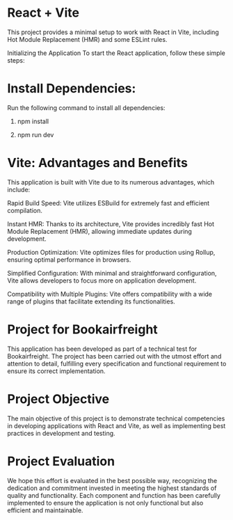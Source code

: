 # React + Vite
This project provides a minimal setup to work with React in Vite, including Hot Module Replacement (HMR) and some ESLint rules.

Initializing the Application
To start the React application, follow these simple steps:

# Install Dependencies:
Run the following command to install all dependencies:


1) npm install

2) npm run dev

# Vite: Advantages and Benefits
This application is built with Vite due to its numerous advantages, which include:

Rapid Build Speed: Vite utilizes ESBuild for extremely fast and efficient compilation.


Instant HMR: Thanks to its architecture, Vite provides incredibly fast Hot Module Replacement (HMR), allowing immediate updates during development.


Production Optimization: Vite optimizes files for production using Rollup, ensuring optimal performance in browsers.


Simplified Configuration: With minimal and straightforward configuration, Vite allows developers to focus more on application development.


Compatibility with Multiple Plugins: Vite offers compatibility with a wide range of plugins that facilitate extending its functionalities.


# Project for Bookairfreight
This application has been developed as part of a technical test for Bookairfreight. The project has been carried out with the utmost effort and attention to detail, fulfilling every specification and functional requirement to ensure its correct implementation.

# Project Objective
The main objective of this project is to demonstrate technical competencies in developing applications with React and Vite, as well as implementing best practices in development and testing.

#   Project Evaluation
We hope this effort is evaluated in the best possible way, recognizing the dedication and commitment invested in meeting the highest standards of quality and functionality. Each component and function has been carefully implemented to ensure the application is not only functional but also efficient and maintainable.